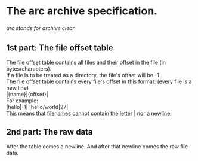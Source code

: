 # The arc archive specification.
###### arc stands for archive clear
## 1st part: The file offset table
The file offset table contains all files and their offset in the file (in bytes/characters).  
If a file is to be treated as a directory, the file's offset will be -1  
The file offset table contains every file's offset in this format: (every file is a new line)  
|{name}|{offset}|  
For example:  
|hello|-1|
|hello/world|27|  
This means that filenames cannot contain the letter | nor a newline.
## 2nd part: The raw data
After the table comes a newline. And after that newline comes the raw file data.
